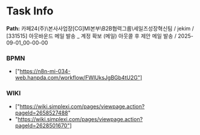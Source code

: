 # Task Info

**Path:** 카페24(주)\본사사업장\[CG]MI본부\B2B협력그룹\세일즈성장혁신팀 / jekim / [331515] 아웃바운드 메일 발송 _ 계정 확보 (메일) 아웃콜 후 제안 메일 발송 / 2025-09-01_00-00-00

### BPMN
- ["https://n8n-mi-034-web.hanpda.com/workflow/FWlUksJgBGb4tU2G"]

### WIKI
- ["https://wiki.simplexi.com/pages/viewpage.action?pageId=2658527488"
- "https://wiki.simplexi.com/pages/viewpage.action?pageId=2628501670"]

